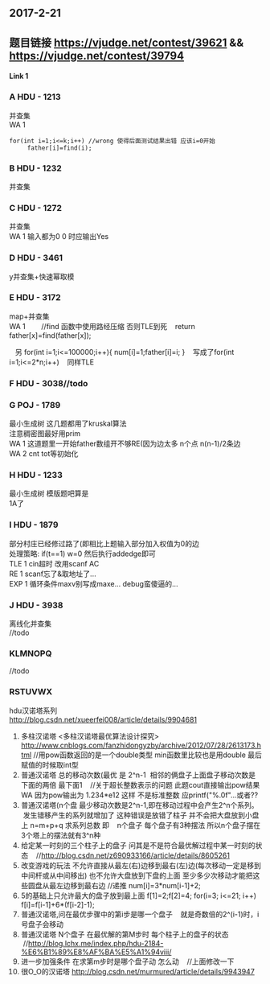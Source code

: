 ## 2017-2-21
## 题目链接 https://vjudge.net/contest/39621 && https://vjudge.net/contest/39794

#### Link 1
    
### A HDU - 1213</br>
并查集</br>
WA 1 </br> 
    
    for(int i=1;i<=k;i++) //wrong 使得后面测试结果出错 应该i=0开始
         father[i]=find(i);
    
    
### B HDU - 1232</br>
并查集

### C HDU - 1272</br>
并查集</br>
WA 1 输入都为0 0 时应输出Yes

### D HDU - 3461
y并查集+快速幂取模</br>

### E HDU - 3172
map+并查集</br>
WA 1 
    
    //find 函数中使用路经压缩 否则TLE到死
    return father[x]=find(father[x]);
    
    另
    for(int i=1;i<=100000;i++){
         num[i]=1;father[i]=i;
    }
    写成了for(int i=1;i<=2*n;i++)
    同样TLE
    
### F HDU - 3038//todo

### G POJ - 1789
最小生成树 这几题都用了kruskal算法</br>
注意稠密图最好用prim </br>
WA 1 这道题里一开始father数组开不够RE(因为边太多 n个点 n(n-1)/2条边</br>
WA 2 cnt tot等初始化

### H HDU - 1233 
最小生成树 模版题吧算是</br>
1A了

### I HDU - 1879
部分村庄已经修过路了(即相比上题输入部分加入权值为0的边</br>
处理策略: if(t==1) w=0 然后执行addedge即可</br>
TLE 1 cin超时 改用scanf AC</br>
RE 1 scanf忘了&取地址了...</br>
EXP 1 循环条件maxv别写成maxe... debug蛮傻逼的...</br>

### J HDU - 3938
离线化并查集</br>
//todo

### KLMNOPQ
//todo

### RSTUVWX
hdu汉诺塔系列</br>
http://blog.csdn.net/xueerfei008/article/details/9904681
 1. 多柱汉诺塔 <多柱汉诺塔最优算法设计探究> http://www.cnblogs.com/fanzhidongyzby/archive/2012/07/28/2613173.html
    //用pow函数返回的是一个double类型 min函数里比较也是用double 最后赋值的时候取int型 
 2. 普通汉诺塔 总的移动次数(最优 是 2^n-1  相邻的俩盘子上面盘子移动次数是下面的两倍 最下面1
    //关于超长整数表示的问题 此题cout直接输出pow结果WA 因为pow输出为 1.234*e12 这样 不是标准整数 应printf("%.0f"...或者??
 3. 普通汉诺塔(n个盘 最少移动次数是2^n-1,即在移动过程中会产生2^n个系列。
    发生错移产生的系列就增加了 这种错误是放错了柱子 并不会把大盘放到小盘上 n=m+p+q 求系列总数 即
    n个盘子 每个盘子有3种摆法 所以n个盘子摆在3个塔上的摆法就有3^n种
 4. 给定某一时刻的三个柱子上的盘子 问其是不是符合最优解过程中某一时刻的状态
    //http://blog.csdn.net/z690933166/article/details/8605261
 5. 改变游戏的玩法 不允许直接从最左(右)边移到最右(左)边(每次移动一定是移到中间杆或从中间移出) 也不允许大盘放到下盘的上面 
    至少多少次移动才能把这些圆盘从最左边移到最右边
    //递推 num[i]=3*num[i-1]+2;
 6. 5的基础上只允许最大的盘子放到最上面
    f[1]=2;f[2]=4;
    for(i=3; i<=21; i++) f[i]=f[i-1]+6*(f[i-2]-1);
 7. 普通汉诺塔,问在最优步骤中的第i步是哪一个盘子 
    就是奇数倍的2^(i-1)时，i号盘子会移动
 8. 普通汉诺塔 N个盘子 在最优解的第M步时 每个柱子上的盘子的状态
    //http://blog.lchx.me/index.php/hdu-2184-%E6%B1%89%E8%AF%BA%E5%A1%94viii/
 9. 进一步加强条件 在求第m步时是哪个盘子动 怎么动 
    //上面修改一下
 10. 很O_O的汉诺塔 http://blog.csdn.net/murmured/article/details/9943947


